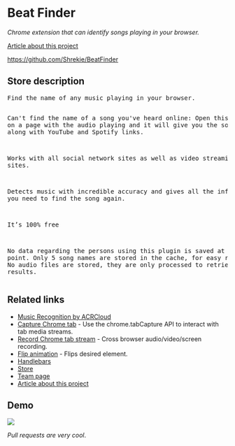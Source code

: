 # Beat Finder

<p><i>Chrome extension that can identify songs playing in your browser.</i></p>
<a href="https://www.acrcloud.com/blog/how-to-make-a-chrome-music-finder-extension" target="_blank">Article about this project<a>

https://github.com/Shrekie/BeatFinder

<h2>Store description</h2>
<pre>
Find the name of any music playing in your browser.

Can't find the name of a song you've heard online:
Open this plugin on a page with the audio playing and it will give you the song name, along with YouTube and Spotify links. 

Works with all social network sites as well as video streaming sites.

Detects music with incredible accuracy and gives all the information you need to find the song again.

It’s 100% free

No data regarding the persons using this plugin is saved at any point.
Only 5 song names are stored in the cache, for easy re-discovery.
No audio files are stored, they are only processed to retrieve song name results.
</pre>

<h2>Related links</h2>

<ul>
<li><a href="https://www.acrcloud.com/" target="blank">Music Recognition by ACRCloud<a></li>

<li><a href="https://developer.chrome.com/extensions/tabCapture" target="_blank">Capture Chrome tab<a> - Use the chrome.tabCapture API to interact with tab media streams.</li>

<li><a href="https://github.com/streamproc/MediaStreamRecorder" target="_blank">Record Chrome tab stream<a> - Cross browser audio/video/screen recording.</li>

<li><a href="https://nnattawat.github.io/flip/" target="_blank">Flip animation<a> - Flips desired element.</li>

<li><a href="http://handlebarsjs.com/" target="_blank">Handlebars<a></li>

<li><a href="https://chrome.google.com/webstore/detail/beatfinder/ndenpgejcjbklgdhdhimhdbfbcnbknpg" target="_blank">Store<a></li>

<li><a href="https://www.thomaslindauer.com" target="_blank">Team page<a></li>

<li><a href="https://www.acrcloud.com/blog/how-to-make-a-chrome-music-finder-extension" target="_blank">Article about this project<a></li>
</ul> 

<h2>Demo</h2>
<img src="http://i.imgur.com/5fbbZ9Y.gif"/>

<p><i>Pull requests are very cool</i>.</p>
